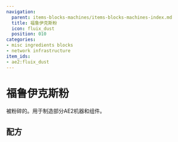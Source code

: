 ```yaml
---
navigation:
  parent: items-blocks-machines/items-blocks-machines-index.md
  title: 福鲁伊克斯粉
  icon: fluix_dust
  position: 010
categories:
- misc ingredients blocks
- network infrastructure
item_ids:
- ae2:fluix_dust
---
```


# 福鲁伊克斯粉

<ItemImage id="fluix_dust" scale="4" />

被<ItemLink id="inscriber" />粉碎的<ItemLink id="fluix_crystal" />。用于制造部分AE2机器和组件。

## 配方

<RecipeFor id="fluix_dust" />
